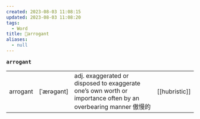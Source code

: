 ```yaml
---
created: 2023-08-03 11:08:15
updated: 2023-08-03 11:08:20
tags:
  - Word
title: 📖arrogant
aliases:
  - null
---
```


<pre><strong>arrogant</strong></pre>
|   |   |   |   |
|---|---|---|---|
|arrogant|[ˈærəgənt]|adj. exaggerated or disposed to exaggerate one’s own worth or importance often by an overbearing manner 傲慢的|[[hubristic]]|